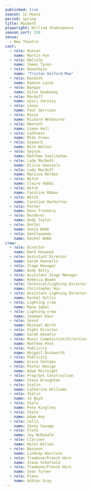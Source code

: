 ```yaml
---
published: true
season: In House
period: Spring
title: Macbeth
playwright: William Shakespeare
season_sort: 230
venue:
  - New Theatre
cast:
  - role: Duncan
    name: Martin Pye
  - role: Malcolm
    name: James Tyson
  - role: Donalbain
    name: "Tristan Halford-Maw"
  - role: Macbeth
    name: Damion Lynch
  - role: Banquo
    name: Giles Daubeney
  - role: Macduff
    name: Gyuri Sarossy
  - role: Lenox
    name: Paul Harrison
  - role: Rosse
    name: Richard Welbourne
  - role: Menteth
    name: Simon Hall
  - role: Cathness
    name: Mike Green
  - role: Seyward
    name: Nick Walton
  - role: Seyton
    name: Matthew Cowlinshaw
  - role: Lady Macbeth
    name: Olivia Haussels
  - role: Lady Macduff
    name: Marissa Holden
  - role: Witch
    name: Claire Hobbs
  - role: Witch
    name: Caroline Mabon
  - role: Witch
    name: Caroline Warburton
  - role: Porter
    name: Dave Trennery
  - role: Murderer
    name: Andy Taylor
  - role: Doctor
    name: Sonja Webb
  - role: Gentlewoman
    name: Rachel Webb
crew:
  - role: Director
    name: Mark Heywood
  - role: Assistant Director
    name: Sarah Hannafin
  - role: Stage Manager
    name: Andy Batty
  - role: Assistant Stage Manager
    name: Rebecca Bowen
  - role: Technical/Lighting Director
    name: Christopher Wix
  - role: Assistant Lighting Director
    name: Rachel Gollin
  - role: Lighting crew
    name: Hana Iqbal
  - role: Lighting crew
    name: Jasmeet Kaur
  - role: Sound
    name: Michael North
  - role: Fight Director
    name: Sarah Hanafin
  - role: Music Composition/Direction
    name: Matthew Peck
  - role: Publicity
    name: Abigail Duckworth
  - role: Publicity
    name: Grace Sentamu
  - role: Poster Design
    name: Adam McCreight
  - role: Prop/Set Construction
    name: Steve Broughton
  - role: Violin
    name: Catherine Williams
  - role: Violin
    name: Jo Boyd
  - role: Viola
    name: Pete Kinglsey
  - role: Viola
    name: Adam Key
  - role: Cello
    name: Jenny Savage
  - role: Flute
    name: Joy McDonald
  - role: Clarinet
    name: Helen Wilson
  - role: Bassoon
    name: Lindsay Harrison
  - role: Trombone/French Horn
    name: Steve Schofield
  - role: Trombone/French Horn
    name: Sean Turner
  - role: Piano
    name: Ashton Gray
---
```



